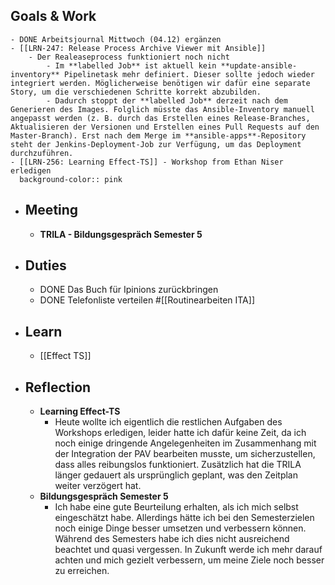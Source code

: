 ## Goals & Work
	- DONE Arbeitsjournal Mittwoch (04.12) ergänzen
	- [[LRN-247: Release Process Archive Viewer mit Ansible]]
		- Der Realeaseprocess funktioniert noch nicht
			- Im **labelled Job** ist aktuell kein **update-ansible-inventory** Pipelinetask mehr definiert. Dieser sollte jedoch wieder integriert werden. Möglicherweise benötigen wir dafür eine separate Story, um die verschiedenen Schritte korrekt abzubilden.
			- Dadurch stoppt der **labelled Job** derzeit nach dem Generieren des Images. Folglich müsste das Ansible-Inventory manuell angepasst werden (z. B. durch das Erstellen eines Release-Branches, Aktualisieren der Versionen und Erstellen eines Pull Requests auf den Master-Branch). Erst nach dem Merge im **ansible-apps**-Repository steht der Jenkins-Deployment-Job zur Verfügung, um das Deployment durchzuführen.
	- [[LRN-256: Learning Effect-TS]] - Workshop from Ethan Niser erledigen
	  background-color:: pink
- ## Meeting
	- **TRILA - Bildungsgespräch Semester 5**
- ## Duties
	- DONE Das Buch für Ipinions zurückbringen
	- DONE Telefonliste verteilen #[[Routinearbeiten ITA]]
- ## Learn
	- [[Effect TS]]
- ## Reflection
	- **Learning Effect-TS**
		- Heute wollte ich eigentlich die restlichen Aufgaben des Workshops erledigen, leider hatte ich dafür keine Zeit, da ich noch einige dringende Angelegenheiten im Zusammenhang mit der Integration der PAV bearbeiten musste, um sicherzustellen, dass alles reibungslos funktioniert. Zusätzlich hat die TRILA länger gedauert als ursprünglich geplant, was den Zeitplan weiter verzögert hat.
	- **Bildungsgespräch Semester 5**
		- Ich habe eine gute Beurteilung erhalten, als ich mich selbst eingeschätzt habe. Allerdings hätte ich bei den Semesterzielen noch einige Dinge besser umsetzen und verbessern können. Während des Semesters habe ich dies nicht ausreichend beachtet und quasi vergessen. In Zukunft werde ich mehr darauf achten und mich gezielt verbessern, um meine Ziele noch besser zu erreichen.
